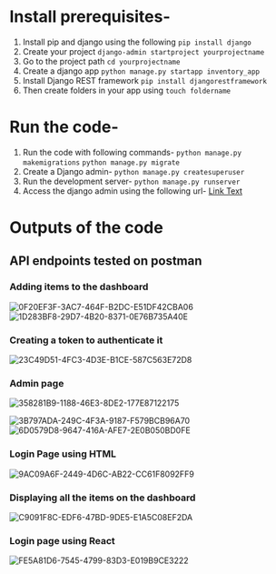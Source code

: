 # Install prerequisites-
1. Install pip and django using the following
   `pip install django`
2. Create your project
   `django-admin startproject yourprojectname`
3. Go to the project path
    `cd yourprojectname `
4. Create a django app
   `python manage.py startapp inventory_app`
5. Install Django REST framework
   `pip install djangorestframework`
6. Then create folders in your app using
   `touch foldername`

# Run the code-
1. Run the code with following commands-
   `python manage.py makemigrations`
   `python manage.py migrate`
2. Create a Django admin-
   `python manage.py createsuperuser`
3. Run the development server-
   `python manage.py runserver`
4. Access the django admin using the following url-
   [Link Text](http://127.0.0.1:8000/admin/)




# Outputs of the code
## API endpoints tested on postman
### Adding items to the dashboard
![0F20EF3F-3AC7-464F-B2DC-E51DF42CBA06](https://github.com/AarsheeB/kaizntree/assets/48876044/301dc468-6c80-4e91-ab38-dd24587d582c)
![1D283BF8-29D7-4B20-8371-0E76B735A40E](https://github.com/AarsheeB/kaizntree/assets/48876044/53108e60-b0e1-4ae4-af35-6d00295175f5)
### Creating a token to authenticate it
![23C49D51-4FC3-4D3E-B1CE-587C563E72D8](https://github.com/AarsheeB/kaizntree/assets/48876044/821a0f86-4346-41b2-93e8-7bb846aa50f5)
### Admin page
![358281B9-1188-46E3-8DE2-177E87122175](https://github.com/AarsheeB/kaizntree/assets/48876044/74144336-2f2e-426c-8d5a-9cfab194e18b)

![3B797ADA-249C-4F3A-9187-F579BCB96A70](https://github.com/AarsheeB/kaizntree/assets/48876044/7796bb12-72f1-4e79-a1fb-d65ae533ad8f)
![6D0579D8-9647-416A-AFE7-2E0B050BD0FE](https://github.com/AarsheeB/kaizntree/assets/48876044/b5be0229-3bab-4c9b-b8f4-78851411c556)
### Login Page using HTML
![9AC09A6F-2449-4D6C-AB22-CC61F8092FF9](https://github.com/AarsheeB/kaizntree/assets/48876044/8c235fcb-d12e-4455-9936-b591fa28a1e8)
### Displaying all the items on the dashboard
![C9091F8C-EDF6-47BD-9DE5-E1A5C08EF2DA](https://github.com/AarsheeB/kaizntree/assets/48876044/289ddc22-194f-421b-8f31-7f86047b41bd)
### Login page using React
![FE5A81D6-7545-4799-83D3-E019B9CE3222](https://github.com/AarsheeB/kaizntree/assets/48876044/d67bc00e-5ee1-49c8-8fcd-72f2fcbade31)













 

